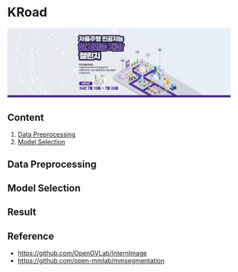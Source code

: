 # KRoad
[![KRoad AI competition](/pngs/banner.jpg)](https://challenge.gcontest.co.kr/template/m/16335)

## Content
1. [Data Preprocessing](Data-Preprocessing)
2. [Model Selection](Model-Selection)

## Data Preprocessing

## Model Selection

## Result

## Reference
* https://github.com/OpenGVLab/InternImage
* https://github.com/open-mmlab/mmsegmentation
